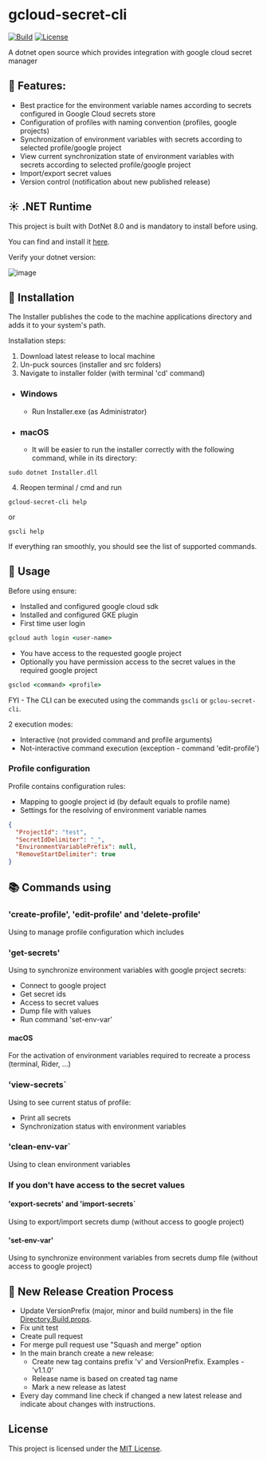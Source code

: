 # gcloud-secret-cli

[![Build](https://github.com/dmitrysigalov/gclod-secret-cli/workflows/Build/badge.svg)](https://github.com/dmitrysigalov/gclod-secret-cli/actions/workflows/build.yml)
[![License](https://badgen.net/github/license/dmitrysigalov/gclod-secret-cli)](https://github.com/DmitrySigalov/gclod-secret-cli/blob/main/LICENSE)

A dotnet open source which provides integration with google cloud secret manager

## :gift: Features:
- Best practice for the environment variable names according to secrets configured in Google Cloud secrets store
- Configuration of profiles with naming convention (profiles, google projects)
- Synchronization of environment variables with secrets according to selected profile/google project
- View current synchronization state of environment variables with secrets according to selected profile/google project
- Import/export secret values
- Version control (notification about new published release)

## :sunny: .NET Runtime
This project is built with DotNet 8.0 and is mandatory to install before using.

You can find and install it [here](https://dotnet.microsoft.com/en-us/download/dotnet/8.0).

Verify your dotnet version:

![image](https://user-images.githubusercontent.com/31489258/153608978-cced639e-af42-4485-8c15-5333325b0883.png)

## :gift: Installation

The Installer publishes the code to the machine applications directory and adds it to your system's path.

Installation steps:
1. Download latest release to local machine
2. Un-puck sources (installer and src folders)
3. Navigate to installer folder (with terminal 'cd' command)

- ### Windows
  - Run Installer.exe (as Administrator)

- ### macOS
    - It will be easier to run the installer correctly with the following command, while in its directory:
```
sudo dotnet Installer.dll
```

4. Reopen terminal / cmd and run
```
gcloud-secret-cli help
```
or
```
gscli help
```
If everything ran smoothly, you should see the list of supported commands.


## :tada: Usage

Before using ensure:
- Installed and configured google cloud sdk
- Installed and configured GKE plugin
- First time user login
```cmd
gcloud auth login <user-name>
```
- You have access to the requested google project
- Optionally you have permission access to the secret values in the required google project

```cmd
gsclod <command> <profile>
```

FYI - The CLI can be executed using the commands `gscli` or `gclou-secret-cli`.

2 execution modes:
- Interactive (not provided command and profile arguments)
- Not-interactive command execution (exception - command 'edit-profile')

### Profile configuration

Profile contains configuration rules:
- Mapping to google project id (by default equals to profile name)
- Settings for the resolving of environment variable names

```json
{
  "ProjectId": "test",
  "SecretIdDelimiter": "_",
  "EnvironmentVariablePrefix": null,
  "RemoveStartDelimiter": true
}
```

## :books: Commands using

### 'create-profile', 'edit-profile' and 'delete-profile'
Using to manage profile configuration which includes

### 'get-secrets'
Using to synchronize environment variables with google project secrets:
- Connect to google project
- Get secret ids
- Access to secret values
- Dump file with values
- Run command 'set-env-var'
#### macOS
For the activation of environment variables required to recreate a process (terminal, Rider, ...)

### 'view-secrets`
Using to see current status of profile:
- Print all secrets
- Synchronization status with environment variables

### 'clean-env-var`
Using to clean environment variables

### If you don't have access to the secret values

#### 'export-secrets' and 'import-secrets`
Using to export/import secrets dump (without access to google project)

#### 'set-env-var'
Using to synchronize environment variables from secrets dump file (without access to google project)


## :gift: New Release Creation Process

- Update VersionPrefix (major, minor and build numbers) in the file [Directory.Build.props](Directory.Build.props).
- Fix unit test
- Create pull request
- For merge pull request use "Squash and merge" option
- In the main branch create a new release:
  - Create new tag contains prefix 'v' and VersionPrefix. Examples - 'v1.1.0'
  - Release name is based on created tag name
  - Mark a new release as latest
- Every day command line check if changed a new latest release and indicate about changes with instructions.


## License

This project is licensed under the [MIT License](LICENSE).
